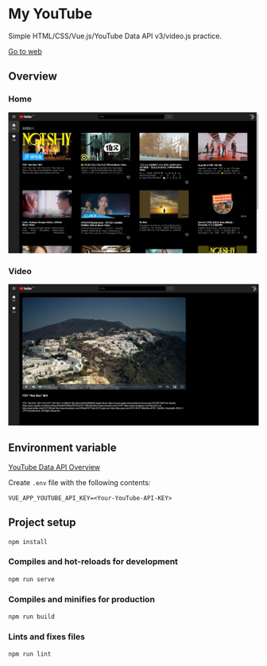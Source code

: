 # My YouTube

Simple HTML/CSS/Vue.js/YouTube Data API v3/video.js practice.

[Go to web](https://my-youtube.vercel.app/)

## Overview

### Home

![home](preview/my_youtube_home.png)

### Video

![video](preview/my_youtube_video.png)

## Environment variable

[YouTube Data API Overview](https://developers.google.com/youtube/v3/getting-started)

Create `.env` file with the following contents:
```
VUE_APP_YOUTUBE_API_KEY=<Your-YouTube-API-KEY>
```


## Project setup
```
npm install
```

### Compiles and hot-reloads for development
```
npm run serve
```

### Compiles and minifies for production
```
npm run build
```

### Lints and fixes files
```
npm run lint
```

